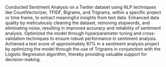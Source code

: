 Conducted Sentiment Analysis on a Twitter dataset using NLP techniques like CountVectorizer, TFIDF, Bigrams, and Trigrams, within a specific project or time frame, to extract meaningful insights from text data.
Enhanced data quality by meticulously cleaning the dataset, removing stopwords, and eliminating noise, resulting in improved accuracy and reliability of sentiment analysis.
Optimized the model through hyperparameter tuning and cross-validation techniques to ensure robust performance in sentiment analysis.
Achieved a test score of approximately 87% in a sentiment analysis project by optimizing the model through the use of Trigrams in conjunction with the Logistic Regression algorithm, thereby providing valuable support for decision-making.
